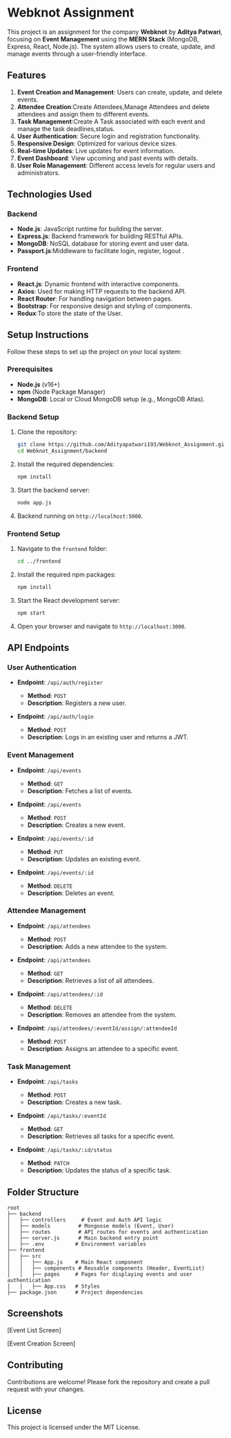 # Webknot Assignment

This project is an assignment for the company **Webknot** by **Aditya Patwari**, focusing on **Event Management** using the **MERN Stack** (MongoDB, Express, React, Node.js). The system allows users to create, update, and manage events through a user-friendly interface.

## Features

1. **Event Creation and Management**: Users can create, update, and delete events.
2. **Attendee Creation**:Create Attendees,Manage Attendees and delete attendees and assign them to different events.
3. **Task Management**:Create A Task associated with each event and manage the task deadlines,status.
4. **User Authentication**: Secure login and registration functionality.
5. **Responsive Design**: Optimized for various device sizes.
6. **Real-time Updates**: Live updates for event information.
8. **Event Dashboard**: View upcoming and past events with details.
9. **User Role Management**: Different access levels for regular users and administrators.


## Technologies Used

### Backend
- **Node.js**: JavaScript runtime for building the server.
- **Express.js**: Backend framework for building RESTful APIs.
- **MongoDB**: NoSQL database for storing event and user data.
- **Passport.js**:Middleware to facilitate login, register, logout .


### Frontend
- **React.js**: Dynamic frontend with interactive components.
- **Axios**: Used for making HTTP requests to the backend API.
- **React Router**: For handling navigation between pages.
- **Bootstrap**: For responsive design and styling of components.
- **Redux**:To store the state of the User.

## Setup Instructions

Follow these steps to set up the project on your local system:

### Prerequisites

- **Node.js** (v16+)
- **npm** (Node Package Manager)
- **MongoDB**: Local or Cloud MongoDB setup (e.g., MongoDB Atlas).

### Backend Setup

1. Clone the repository:
   ```bash
   git clone https://github.com/Adityapatwari193/Webknot_Assignment.git
   cd Webknot_Assignment/backend
   ```

2. Install the required dependencies:
   ```bash
   npm install
   ```


3. Start the backend server:
   ```bash
   node app.js
   ```

4. Backend running on `http://localhost:5000`.

### Frontend Setup

1. Navigate to the `frontend` folder:
   ```bash
   cd ../frontend
   ```

2. Install the required npm packages:
   ```bash
   npm install
   ```

3. Start the React development server:
   ```bash
   npm start
   ```

4. Open your browser and navigate to `http://localhost:3000`.

## API Endpoints

### User Authentication
* **Endpoint**: `/api/auth/register`
  * **Method**: `POST`
  * **Description**: Registers a new user.

* **Endpoint**: `/api/auth/login`
  * **Method**: `POST`
  * **Description**: Logs in an existing user and returns a JWT.

### Event Management
* **Endpoint**: `/api/events`
  * **Method**: `GET`
  * **Description**: Fetches a list of events.

* **Endpoint**: `/api/events`
  * **Method**: `POST`
  * **Description**: Creates a new event.

* **Endpoint**: `/api/events/:id`
  * **Method**: `PUT`
  * **Description**: Updates an existing event.

* **Endpoint**: `/api/events/:id`
  * **Method**: `DELETE`
  * **Description**: Deletes an event.
 
### Attendee Management

* **Endpoint**: `/api/attendees`
  * **Method**: `POST`
  * **Description**: Adds a new attendee to the system.
    
* **Endpoint**: `/api/attendees`
  * **Method**: `GET`
  * **Description**: Retrieves a list of all attendees.
    
* **Endpoint**: `/api/attendees/:id`
  * **Method**: `DELETE`
  * **Description**: Removes an attendee from the system.
    
* **Endpoint**: `/api/attendees/:eventId/assign/:attendeeId`
  * **Method**: `POST` 
  * **Description**: Assigns an attendee to a specific event.

### Task Management

* **Endpoint**: `/api/tasks`
  * **Method**: `POST`
  * **Description**: Creates a new task.
    
* **Endpoint**: `/api/tasks/:eventId`
  * **Method**: `GET`
  * **Description**: Retrieves all tasks for a specific event.
    
* **Endpoint**: `/api/tasks/:id/status`
  * **Method**: `PATCH`
  * **Description**: Updates the status of a specific task.
 
  

## Folder Structure

```
root
├── backend
│   ├── controllers     # Event and Auth API logic
│   ├── models         # Mongoose models (Event, User)
│   ├── routes         # API routes for events and authentication
│   ├── server.js      # Main backend entry point
│   ├── .env          # Environment variables
├── frontend
│   ├── src
│   │   ├── App.js    # Main React component
│   │   ├── components # Reusable components (Header, EventList)
│   │   ├── pages     # Pages for displaying events and user authentication
│   │   ├── App.css   # Styles
├── package.json      # Project dependencies
```

## Screenshots

[Event List Screen]

[Event Creation Screen]

## Contributing

Contributions are welcome! Please fork the repository and create a pull request with your changes.

## License

This project is licensed under the MIT License.
